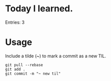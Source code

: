 # Today I learned.

Entries: 3

# Usage
Include a tilde (~) to mark a commit as a new TIL.
```
git pull --rebase
git add .
git commit -m "~ new til"
```